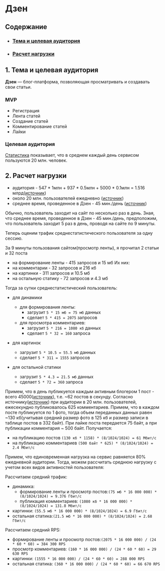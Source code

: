 # Дзен
## Содержание

* ### [Тема и целевая аудитория](#1)
* ### [Расчет нагрузки](#2)

## 1. Тема и целевая аудитория <a name="1"></a>
**Дзен** — блог-платформа, позволяющая просматривать и создавать свои статьи.

### MVP
- Регистрация
- Лента статей
- Создание статей 
- Комментирование статей
- Лайки

### Целевая аудитория 
[Статистика](https://ru.m.wikipedia.org/wiki/%D0%94%D0%B7%D0%B5%D0%BD_(%D0%BA%D0%BE%D0%BD%D1%82%D0%B5%D0%BD%D1%82%D0%BD%D0%B0%D1%8F_%D0%BF%D0%BB%D0%B0%D1%82%D1%84%D0%BE%D1%80%D0%BC%D0%B0)) показывает, что в среднем каждый день сервисом пользуются 20 млн. человек.

## 2. Расчет нагрузки <a name="2"></a>

* аудитория - 547 * 1млн + 937 * 0.5млн + 5000 * 0.1млн = 1.516 млрд([источник](https://vc.ru/media/186520-45-tysyach-blogerov-i-20-mln-polzovateley-v-den-yandeks-dzen-podvel-itogi-goda-i-rasskazal-ob-obnovleniyah-platformy))
* около 20 млн. пользователей ежедневно ([источник](https://vc.ru/media/186520-45-tysyach-blogerov-i-20-mln-polzovateley-v-den-yandeks-dzen-podvel-itogi-goda-i-rasskazal-ob-obnovleniyah-platformy))
* среднее время, проведенное в Дзен - 45 мин./день ([источник](https://vc.ru/media/186520-45-tysyach-blogerov-i-20-mln-polzovateley-v-den-yandeks-dzen-podvel-itogi-goda-i-rasskazal-ob-obnovleniyah-platformy))

Обычно, пользователь заходит на сайт по несколько раз в день.
Зная, что среднее время, проведенное в Дзен - 45 мин./день, предположим,
что пользователь заходит 5 раз в день, проводя на сайте по 9 минуты.

Теперь оценим трафик среднестатистического пользователя за одну сессию.

За 9 минуты пользования сайтом(просмотр ленты), я прочитал 2 статьи и 32 поста 
* на формирование ленты - 415 запросов и 15 мб
Их них:
* на комментарии - 32 запросов и 216 кб
* на картинки - 311 запросов и 10.5 мб
* на остальную статику - 72 запросов и 4.3 мб

Тогда за сутки среднестатистический пользователь:
* для динамики <br/>
  * для формирования ленты:
    * загрузит ```5 * 15 мб = 75 мб``` данных <br/>
    * сделает ```5 * 415 = 2075``` запросов
  * для просмотра комментариев: 
    * загрузит ```5 * 216 = 1080 кб``` данных <br/>
    * сделает ```5 * 32 = 160``` запроса

* для картинок <br/>
  * загрузит ```5 * 10.5 = 55.5 мб``` данных <br/>
  * сделает ```5 * 311 = 1555``` запросов

* для остальной статики <br/>
  * загрузит ```5 * 4.3 = 21.5 мб``` данных <br/>
  * сделает ```5 * 72 = 360``` запроса

Примем, что в день публикуется каждым активным блогером 1 пост - всего 45000([источник](https://vc.ru/media/186520-45-tysyach-blogerov-i-20-mln-polzovateley-v-den-yandeks-dzen-podvel-itogi-goda-i-rasskazal-ob-obnovleniyah-platformy)),
т.е. ~62 постов в секунду.
Согласно источнику([источник](https://vc.ru/media/186520-45-tysyach-blogerov-i-20-mln-polzovateley-v-den-yandeks-dzen-podvel-itogi-goda-i-rasskazal-ob-obnovleniyah-platformy)) при аудитории в 20 млн. пользователей, ежесекундно публиковалось 625 комментариев. 
Примем, что в каждом посте публикуется по 1 фото, тогда объем переданных данных равен ~130 кб(учитывая средний размер
фото в 125 кб и размер записи в таблице постов в 332 байт).
При лайке поста передается 75 байт, а при публикации комментария ~ 500 байт. Получается:
* на публикацию постов ```(130 кб * 1158) * (8/1024/1024) = 61 Мбит/с```
* на публикацию комментариев ```(500 байт * 625) * (8/1024/1024) = 2.4 Мбит/с```

Примем, что единовременная нагрузка на сервис равняется 80% ежедневной аудитории. Тогда, можем рассчитать среднюю 
нагрузку с учетом всех видов активностей пользователя:

Расcчитаем средний трафик:
* динамика:
  * формирование ленты и просмотр постов:```(75 мб * 16 000 000) * (8/1024/1024) = 9.376 Гбит/с```
  * публикация комментариев: ```(1080 кб * 16 000 000) * (8/1024/1024) = 131.8 Мбит/с```
* картинки: ```(55.5 мб * 16 000 000) * (8/1024/1024) = 6.9 Гбит/c```
* остальная статика:```(21.5 мб * 16 000 000) * (8/1024/1024) = 2.68 Гбит/c```

Расcчитаем средний RPS:
* формирование ленты и просмотр постов:```(2075 * 16 000 000) / (24 * 60 * 60) = 384 300 RPS```
* просмотр комментариев: ```(160 * 16 000 000) / (24 * 60 * 60) = 29 630 RPS```
* картинки: ```(1555 * 16 000 000) / (24 * 60 * 60) = 288 000 RPS```
* остальная статика: ```(360 * 16 000 000) / (24 * 60 * 60) = 66 670 RPS```
